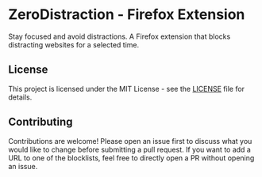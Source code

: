# ZeroDistraction - Firefox Extension

Stay focused and avoid distractions.
A Firefox extension that blocks distracting websites for a selected time.

## License

This project is licensed under the MIT License - see the [LICENSE](LICENSE) file for details.

## Contributing

Contributions are welcome! Please open an issue first to discuss what you would like to change before submitting a pull request.
If you want to add a URL to one of the blocklists, feel free to directly open a PR without opening an issue.

